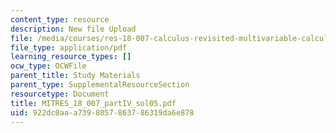 ```yaml
---
content_type: resource
description: New file Upload
file: /media/courses/res-18-007-calculus-revisited-multivariable-calculus-fall-2011/922dc0aaa7398057863786319da6e878_MITRES_18_007_partIV_sol05.pdf
file_type: application/pdf
learning_resource_types: []
ocw_type: OCWFile
parent_title: Study Materials
parent_type: SupplementalResourceSection
resourcetype: Document
title: MITRES_18_007_partIV_sol05.pdf
uid: 922dc0aa-a739-8057-8637-86319da6e878
---
```


